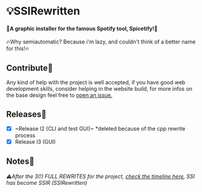 # 💡SSIRewritten
#### 🧪A graphic installer for the famous Spotify tool, Spicetify!🧪
🔥Why semiautomatic? Because i'm lazy, and couldn't think of a better name for this!🔥
<!-- wrongest spacer in code history -->
## Contribute💖
Any kind of help with the project is well accepted, if you have good web development skills, consider helping in the website build, for more infos on the base design feel free to [open an issue.](https://github.com/MaxWasTakenYT/SSIRewritten/issues)
<!-- wrongest spacer in code history -->
## Releases🧫
- [x] ~Release I2 (CLI and test GUI)~ *deleted because of the cpp rewrite process
- [x] Release I3 (GUI)
<!-- wrongest spacer in code history -->
## Notes📝
###### ⚠️After the 3(!) FULL REWRITES for the project, [check the timeline here](https://github.com/MaxWasTakenYT/SSIRewritten/blob/main/.fun-lore/timeline.md), SSI has become SSIR (SSIRewritten)
